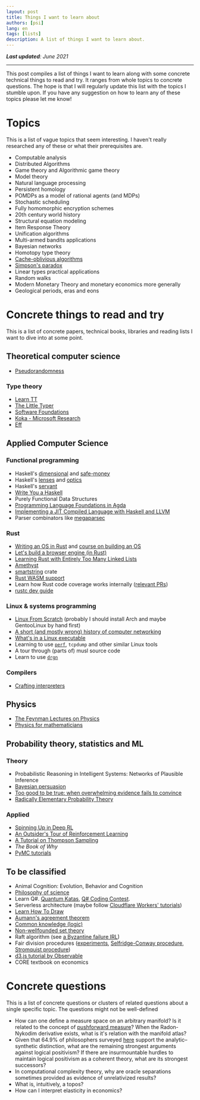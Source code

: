```yaml
---
layout: post
title: Things I want to learn about
authors: [psi]
lang: en
tags: [lists]
description: A list of things I want to learn about.
---
```


***Last updated**: June 2021*

*******

This post compiles a list of things I want to learn along with some concrete technical things to read and try.
It ranges from whole topics to concrete questions.
The hope is that I will regularly update this list with the topics I stumble upon.
If you have any suggestion on how to learn any of these topics please let me know!

# Topics

This is a list of vague topics that seem interesting.
I haven't really researched any of these or what their prerequisites are.

- Computable analysis
- Distributed Algorithms
- Game theory and Algorithmic game theory
- Model theory
- Natural language processing
- Persistent homology
- POMDPs as a model of rational agents (and MDPs)
- Stochastic scheduling
- Fully homomorphic encryption schemes
- 20th century world history
- Structural equation modeling
- Item Response Theory
- Unification algorithms
- Multi-armed bandits applications
- Bayesian networks
- Homotopy type theory
- [Cache-oblivious algorithms](https://en.wikipedia.org/wiki/Cache-oblivious_algorithm)
- [Simpson's paradox]( https://en.m.wikipedia.org/wiki/Simpson's_paradox)
- Linear types practical applications
- Random walks
- Modern Monetary Theory and monetary economics more generally
- Geological periods, eras and eons

# Concrete things to read and try

This is a list of concrete papers, technical books, libraries and reading lists I want to dive into at some point.

## Theoretical computer science

- [Pseudorandomness](http://people.seas.harvard.edu/~salil/pseudorandomness/)

### Type theory

- [Learn TT](https://github.com/jozefg/learn-tt)
- [The Little Typer](https://mitpress.mit.edu/books/little-typer)
- [Software Foundations](https://softwarefoundations.cis.upenn.edu/current/index.html)
- [Koka - Microsoft Research](https://www.microsoft.com/en-us/research/project/koka/)
- [Eff](https://www.eff-lang.org/)

## Applied Computer Science
### Functional programming

- Haskell's [dimensional](https://hackage.haskell.org/package/dimensional) and [safe-money](https://ren.zone/articles/safe-money)
- Haskell's [lenses](https://leanpub.com/lenses) and [optics](https://leanpub.com/optics-by-example)
- Haskell's [servant](https://haskell-servant.readthedocs.io/en/stable/tutorial/ApiType.html)
- [Write You a Haskell](http://dev.stephendiehl.com/fun/)
- Purely Functional Data Structures
- [Programming Language Foundations in Agda](https://plfa.github.io/)
- [Implementing a JIT Compiled Language with Haskell and LLVM](http://www.stephendiehl.com/llvm/)
- Parser combinators like [megaparsec](https://hackage.haskell.org/package/megaparsec)

### Rust

- [Writing an OS in Rust](https://os.phil-opp.com/) and [course on building an OS](https://tc.gts3.org/cs3210/2020/spring/lab.html)
- [Let's build a browser engine (in Rust)](https://limpet.net/mbrubeck/2014/08/08/toy-layout-engine-1.html)
- [Learning Rust with Entirely Too Many Linked Lists](https://rust-unofficial.github.io/too-many-lists/index.html)
- [Amethyst](https://amethyst.rs/)
- [smartstring](https://docs.rs/smartstring/0.2.6/smartstring/) crate
- [Rust WASM support](https://rustwasm.github.io/docs/book/introduction.html)
- Learn how Rust code coverage works internally ([relevant PRs](https://github.com/rust-lang/rust/pulls?page=1&q=is%3Apr+author%3Arichkadel+is%3Aclosed+closed%3A%3C2020-11-06))
- [rustc dev guide](https://rustc-dev-guide.rust-lang.org)

### Linux & systems programming

- [Linux From Scratch](http://www.linuxfromscratch.org/) (probably I should install Arch  and maybe GentooLinux by hand first)
- [A short (and mostly wrong) history of computer networking](https://fasterthanli.me/blog/2019/making-our-own-ping/)
- [What's in a Linux executable](https://fasterthanli.me/blog/2020/whats-in-a-linux-executable/)
- Learning to use [`perf`](https://danluu.com/perf-tracing), `tcpdump` and other similar Linux tools
- A tour through (parts of) musl source code
- Learn to use [`drgn`](https://drgn.readthedocs.io/en/latest) 

### Compilers

- [Crafting interpreters](https://craftinginterpreters.com/)

## Physics

- [The Feynman Lectures on Physics](http://www.feynmanlectures.caltech.edu/)
- [Physics for mathematicians](https://physics.stackexchange.com/questions/6047)

## Probability theory, statistics and ML

### Theory

- Probabilistic Reasoning in Intelligent Systems: Networks of Plausible Inference
- [Bayesian persuasion](http://faculty.chicagobooth.edu/emir.kamenica/documents/bayesianPersuasion.pdf)
- [Too good to be true: when overwhelming evidence fails to convince](https://arxiv.org/abs/1601.00900)
- [Radically Elementary Probability Theory](https://web.math.princeton.edu/~nelson/books/rept.pdf)

### Applied

- [Spinning Up in Deep RL](https://blog.openai.com/spinning-up-in-deep-rl/)
- [An Outsider's Tour of Reinforcement Learning](https://www.argmin.net/2018/06/25/outsider-rl/)
- [A Tutorial on Thompson Sampling](https://web.stanford.edu/~bvr/pubs/TS_Tutorial.pdf)
- *The Book of Why*
- [PyMC tutorials](https://docs.pymc.io/nb_tutorials/index.html)


## To be classified

- Animal Cognition: Evolution, Behavior and Cognition
- [Philosophy of science](https://codual.github.io/2016/09/18/filosofia-de-la-ciencia/)
- Learn Q#. [Quantum Katas](https://github.com/Microsoft/QuantumKatas), [Q# Coding Contest](https://codeforces.com/blog/entry/60209).
- Serverless architecture (maybe follow [Cloudflare Workers' tutorials](https://developers.cloudflare.com/workers/tutorials/))
- [Learn How To Draw](https://drawabox.com/)
- [Aumann's agreement theorem](https://en.wikipedia.org/wiki/Aumann's_agreement_theorem)
- [Common knowledge (logic)](https://en.m.wikipedia.org/wiki/Common_knowledge_(logic))
- [Non-wellfounded set theory](https://plato.stanford.edu/entries/nonwellfounded-set-theory/)
- Raft algorithm (see [a Byzantine failure IRL](https://blog.cloudflare.com/a-byzantine-failure-in-the-real-world/))
- Fair division procedures ([experiments](https://en.m.wikipedia.org/wiki/Fair_division_experiments), [Selfridge-Conway procedure](https://en.m.wikipedia.org/wiki/Selfridge%E2%80%93Conway_procedure),  [Stromquist procedure](
https://en.m.wikipedia.org/wiki/Stromquist_moving-knives_procedure))
- [d3.js tutorial by Observable](https://observablehq.com/@d3/learn-d3)
- CORE textbook on economics

# Concrete questions

This is a list of concrete questions or clusters of related questions about a single specific topic.
The questions might not be well-defined

- How can one define a measure space on an arbitrary manifold?
  Is it related to the concept of [pushforward measure](https://en.wikipedia.org/wiki/Pushforward_measure)?
  When the Radon-Nykodim derivative exists, what is it's relation with the manifold atlas?
- Given that 64.9% of philosophers surveyed [here](https://pinboard.in/u:mx_psi/b:6cc8789e74db) support the analytic–synthetic distinction, what are the remaining
  strongest arguments against logical positivism? If there are insurmountable hurdles to maintain logical positivism 
  as a coherent theory, what are its strongest successors?
- In computational complexity theory, why are oracle separations sometimes provided as evidence of unrelativized results?
- What is, intuitively, a topos?
- How can I interpret elasticity in economics?

